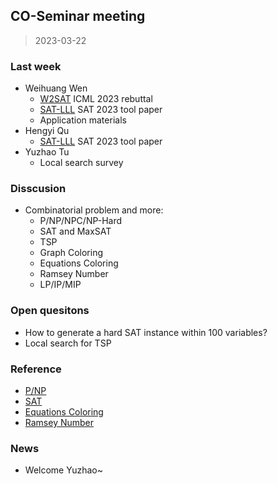 ## CO-Seminar meeting

> 2023-03-22

### Last week

- Weihuang Wen
  - [W2SAT](https://arxiv.org/abs/2302.00272) ICML 2023 rebuttal
  - [SAT-LLL](https://github.com/opensat/SATLLL) SAT 2023 tool paper
  - Application materials
- Hengyi Qu
  - [SAT-LLL](https://github.com/opensat/SATLLL) SAT 2023 tool paper
- Yuzhao Tu
  - Local search survey

### Disscusion

- Combinatorial problem and more:
  - P/NP/NPC/NP-Hard
  - SAT and MaxSAT
  - TSP
  - Graph Coloring
  - Equations Coloring
  - Ramsey Number
  - LP/IP/MIP

### Open quesitons

- How to generate a hard SAT instance within 100 variables?
- Local search for TSP
  
### Reference

- [P/NP](https://yzhang-gh.github.io/notes/others/p-np.html)
- [SAT](https://bertrandwen.github.io/blog/#/research/SAT-note.md)
- [Equations Coloring](https://whzecomjm.com/p/2019/08/monochromatic-equation/)
- [Ramsey Number](https://en.wikipedia.org/wiki/Ramsey%27s_theorem)

### News

- Welcome Yuzhao~